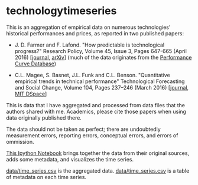 # technologytimeseries

This is an aggregation of empirical data on numerous technologies' historical performances and prices, as reported in two published papers:

- J. D. Farmer and F. Lafond. "How predictable is technological progress?" Research Policy, Volume 45, Issue 3, Pages 647-665 (April 2016) [[journal](https://doi.org/10.1016/j.respol.2015.11.001), [arXiv](https://arxiv.org/abs/1502.05274)] (much of the data originates from the [Performance Curve Database](http://pcdb.santafe.edu/))

- C.L. Magee, S. Basnet, J.L. Funk and C.L. Benson. "Quantitative empirical trends in technical performance" Technological Forecasting and Social Change, Volume 104, Pages 237–246 (March 2016) [[journal](https://doi.org/10.1016/j.techfore.2015.12.011), [MIT DSpace](https://dspace.mit.edu/handle/1721.1/103015)]

This is data that I have aggregated and processed from data files that the authors shared with me. Academics, please cite those papers when using data originally published there.

The data should not be taken as perfect; there are undoubtedly measurement errors, reporting errors, conceptual errors, and errors of ommission. 

[This Ipython Notebook](src/Original_Technology_Time_Series_Processing.ipynb) brings together the data from their original sources, adds some metadata, and visualizes the time series.

[data/time_series.csv](data/time_series.csv) is the aggregated data.
[data/time_series.csv](data/time_series_metadata.csv) is a table of metadata on each time series.

